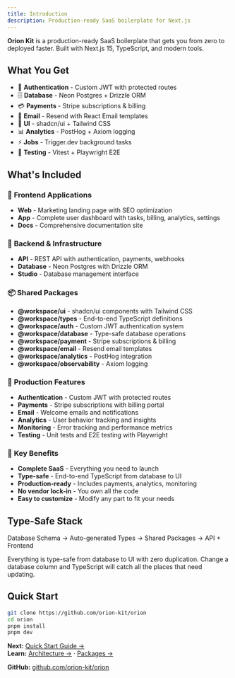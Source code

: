 ```yaml
---
title: Introduction
description: Production-ready SaaS boilerplate for Next.js
---
```


**Orion Kit** is a production-ready SaaS boilerplate that gets you from zero to deployed faster. Built with Next.js 15, TypeScript, and modern tools.

## What You Get

- 🔐 **Authentication** - Custom JWT with protected routes
- 🗄️ **Database** - Neon Postgres + Drizzle ORM
- 💳 **Payments** - Stripe subscriptions & billing
- 📧 **Email** - Resend with React Email templates
- 🎨 **UI** - shadcn/ui + Tailwind CSS
- 📊 **Analytics** - PostHog + Axiom logging
- ⚡ **Jobs** - Trigger.dev background tasks
- 🧪 **Testing** - Vitest + Playwright E2E

## What's Included

### 🎨 **Frontend Applications**

- **Web** - Marketing landing page with SEO optimization
- **App** - Complete user dashboard with tasks, billing, analytics, settings
- **Docs** - Comprehensive documentation site

### 🔧 **Backend & Infrastructure**

- **API** - REST API with authentication, payments, webhooks
- **Database** - Neon Postgres with Drizzle ORM
- **Studio** - Database management interface

### 📦 **Shared Packages**

- **@workspace/ui** - shadcn/ui components with Tailwind CSS
- **@workspace/types** - End-to-end TypeScript definitions
- **@workspace/auth** - Custom JWT authentication system
- **@workspace/database** - Type-safe database operations
- **@workspace/payment** - Stripe subscriptions & billing
- **@workspace/email** - Resend email templates
- **@workspace/analytics** - PostHog integration
- **@workspace/observability** - Axiom logging

### 🚀 **Production Features**

- **Authentication** - Custom JWT with protected routes
- **Payments** - Stripe subscriptions with billing portal
- **Email** - Welcome emails and notifications
- **Analytics** - User behavior tracking and insights
- **Monitoring** - Error tracking and performance metrics
- **Testing** - Unit tests and E2E testing with Playwright

### 🎯 **Key Benefits**

- **Complete SaaS** - Everything you need to launch
- **Type-safe** - End-to-end TypeScript from database to UI
- **Production-ready** - Includes payments, analytics, monitoring
- **No vendor lock-in** - You own all the code
- **Easy to customize** - Modify any part to fit your needs

## Type-Safe Stack

Database Schema → Auto-generated Types → Shared Packages → API + Frontend

Everything is type-safe from database to UI with zero duplication. Change a database column and TypeScript will catch all the places that need updating.

## Quick Start

```bash
git clone https://github.com/orion-kit/orion
cd orion
pnpm install
pnpm dev
```

**Next:** [Quick Start Guide →](/quick-start)  
**Learn:** [Architecture →](/architecture) · [Packages →](/packages)

**GitHub:** [github.com/orion-kit/orion](https://github.com/orion-kit/orion)
